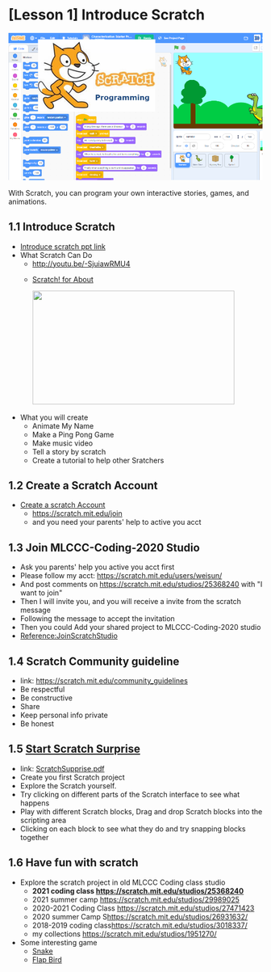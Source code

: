 # [Lesson 1] Introduce Scratch

![scratch](../images/image11.png)

With Scratch, you can program your own interactive stories, games, and animations.

## 1.1 Introduce Scratch 

-  [Introduce scratch ppt link](https://onedrive.live.com/edit.aspx?cid=61e2f373b0d0bef9&page=view&resid=61E2F373B0D0BEF9!49731&parId=61E2F373B0D0BEF9!49729&authkey=!ABw-LzmG9zyRWFA&app=PowerPoint)
- What Scratch Can Do
  - <http://youtu.be/-SjuiawRMU4>
  - <p><a href="https://scratch.mit.edu/about?wvideo=sucupcznsp">Scratch! for About</a></p><p><a href="https://scratch.mit.edu/about?wvideo=sucupcznsp"><img src="https://embed-fastly.wistia.com/deliveries/57d075bb56d31ca0c9cad444d66e492e.jpg?image_play_button_size=2x&amp;image_crop_resized=960x540&amp;image_play_button=1&amp;image_play_button_color=7f7f7fe0" width="400" height="225" style="width: 400px; height: 225px;"></a></p>
- What you will create
  - Animate My Name
  - Make a Ping Pong Game
  - Make music video
  - Tell a story by scratch
  - Create a tutorial to help other Sratchers



## 1.2 Create a Scratch Account

- [Create a scratch Account](./1.1_CreateScratchAccount.pdf)
  - https://scratch.mit.edu/join
  - and you need your parents' help to active you acct
  
## 1.3 Join MLCCC-Coding-2020 Studio 

- Ask you parents' help you active you acct first
- Please follow my acct: <https://scratch.mit.edu/users/weisun/>
- And post comments on <https://scratch.mit.edu/studios/25368240> with "I want to join"
- Then I will invite you, and you will receive a invite from the scratch message
- Following the message to accept the invitation
- Then you could Add your shared project to MLCCC-Coding-2020 studio
- [Reference:JoinScratchStudio](1.2_JoinScratchStudio.pdf)

## 1.4 Scratch Community guideline
- link: <https://scratch.mit.edu/community_guidelines>
- Be respectful
- Be constructive
- Share
- Keep personal info private
- Be honest

## 1.5 [Start Scratch Surprise](1.3_ScratchSupprise.pdf)
- link: [ScratchSupprise.pdf](1.3_ScratchSupprise.pdf)
- Create you first Scratch project
- Explore the Scratch yourself.
- Try clicking on different parts of the Scratch interface to see what happens
- Play with different Scratch blocks, Drag and drop Scratch blocks into the scripting area
- Clicking on each block to see what they do and try snapping blocks together

## 1.6 Have fun with scratch

- Explore the scratch project in old MLCCC Coding class studio
  - **2021 coding class <https://scratch.mit.edu/studios/25368240>**
  - 2021 summer camp <https://scratch.mit.edu/studios/29989025>
  - 2020-2021 Coding Class <https://scratch.mit.edu/studios/27471423>
  - 2020 summer Camp S<https://scratch.mit.edu/studios/26931632/>
  - 2018-2019 coding class<https://scratch.mit.edu/studios/3018337/>
  - my collections <https://scratch.mit.edu/studios/1951270/>
- Some interesting game
  - [Snake](https://scratch.mit.edu/projects/3306784/)
  - [Flap Bird](https://scratch.mit.edu/projects/127736058/)